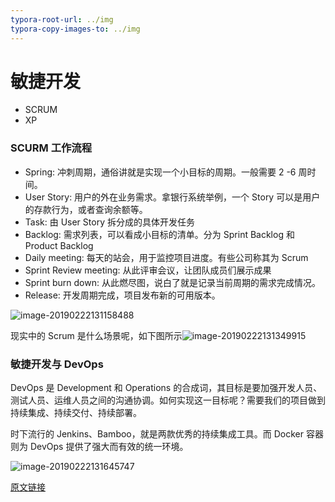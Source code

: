 ```yaml
---
typora-root-url: ../img
typora-copy-images-to: ../img
---
```


# 敏捷开发

* SCRUM
* XP



### SCURM 工作流程

* Spring: 冲刺周期，通俗讲就是实现一个小目标的周期。一般需要 2 -6 周时间。
* User Story: 用户的外在业务需求。拿银行系统举例，一个 Story 可以是用户的存款行为，或者查询余额等。
* Task: 由 User Story 拆分成的具体开发任务
* Backlog: 需求列表，可以看成小目标的清单。分为 Sprint Backlog 和 Product Backlog
* Daily meeting: 每天的站会，用于监控项目进度。有些公司称其为 Scrum
* Sprint Review meeting: 从此评审会议，让团队成员们展示成果
* Sprint burn down: 从此燃尽图，说白了就是记录当前周期的需求完成情况。
* Release: 开发周期完成，项目发布新的可用版本。

![image-20190222131158488](/image-20190222131158488.png)

现实中的 Scrum 是什么场景呢，如下图所示![image-20190222131349915](/image-20190222131349915.png)

### 敏捷开发与 DevOps

DevOps 是 Development 和 Operations 的合成词，其目标是要加强开发人员、测试人员、运维人员之间的沟通协调。如何实现这一目标呢？需要我们的项目做到持续集成、持续交付、持续部署。

时下流行的 Jenkins、Bamboo，就是两款优秀的持续集成工具。而 Docker 容器则为 DevOps 提供了强大而有效的统一环境。

![image-20190222131645747](/image-20190222131645747.png)

[原文链接](http://blog.jobbole.com/110231)

